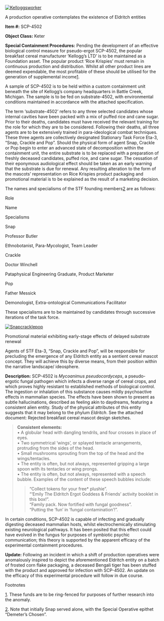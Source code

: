 [![Kelloggsworker](http://scp-wiki.wdfiles.com/local--resized-images/scp-4502/Kelloggsworker/medium.jpg)](http://scp-wiki.wdfiles.com/local--files/scp-4502/Kelloggsworker)

A production operative contemplates the existence of Eldritch entities

**Item #:** SCP-4502

**Object Class:** Keter

**Special Containment Procedures:** Pending the development of an effective biological control measure for pseudo-ergot SCP-4502, the popular breakfast cereal manufacturer ‘Kellogg’s LTD’ is to be maintained as a Foundation asset. The popular product ‘Rice Krispies’ must remain in continuous production and distribution. Whilst all other product lines are deemed expendable, the most profitable of these should be utilised for the generation of supplemental income[1](javascript:;).

A sample of SCP-4502 is to be held within a custom containment unit beneath the site of Kellogg’s company headquarters in Battle Creek, Michigan. The sample is to be fed on substrate-4502, with environmental conditions maintained in accordance with the attached specification.

The term ‘substrate-4502’ refers to any three selected candidates whose internal cavities have been packed with a mix of puffed rice and cane sugar. Prior to their deaths, candidates must have received the relevant training for the role for which they are to be considered. Following their deaths, all three agents are to be extensively trained in para-ideological combat techniques. These three agents are collectively designated Stationary Task Force Eta-3, “Snap, Crackle and Pop”. Should the physical form of agent Snap, Crackle or Pop begin to enter an advanced state of decomposition within the containment unit, the entire substrate is to be replaced with a preparation of freshly deceased candidates, puffed rice, and cane sugar. The cessation of their eponymous audiological effect should be taken as an early warning that the substrate is due for renewal. Any resulting alteration to the form of the mascots’ representation on Rice Krispies product packaging and promotional material is to be explained as the result of a marketing decision.

The names and specialisms of the STF founding members[2](javascript:;) are as follows:

Role

Name

Specialisms

Snap

Professor Butler

Ethnobotanist, Para-Mycologist, Team Leader

Crackle

Doctor Winchell

Pataphysical Engineering Graduate, Product Marketer

Pop

Father Messick

Demonologist, Extra-ontological Communications Facilitator

These specialisms are to be maintained by candidates through successive iterations of the task force.

[![Snapcracklepop](http://scp-wiki.wdfiles.com/local--resized-images/scp-4502/Snapcracklepop/medium.jpg)](http://scp-wiki.wdfiles.com/local--files/scp-4502/Snapcracklepop)

Promotional material exhibiting early-stage effects of delayed substrate renewal

Agents of STF Eta-3, “Snap, Crackle and Pop”, will be responsible for precluding the emergence of any Eldritch entity as a sentient cereal mascot concept. They will achieve this by diverse means, from their position within the narrative landscape/ ideosphere.

**Description:** SCP-4502 is _Mycoanimus pseudocordyceps_, a pseudo-ergotic fungal pathogen which infects a diverse range of cereal crops, and which proves highly resistant to established methods of biological control. The ingestion or inhalation of this substance causes mildly psychoactive effects in mammalian species. The effects have been shown to present as subtle hallucinations, described as feeling akin to daydreams, featuring a consistent alien entity. Study of the physical attributes of this entity suggests that it may belong to the phylum _Eldritch_. See the attached document: Rejected breakfast cereal mascot design sketches.

> **Consistent elements:**  
> • A globular head with dangling tendrils, and four crosses in place of eyes.  
> • Two symmetrical ‘wings’, or splayed tentacle arrangements, protruding from the sides of the head.  
> • Small mushrooms sprouting from the top of the head and the wings/tentacles.  
> • The entity is often, but not always, represented gripping a large spoon with its tentacles or wing prongs.  
> • The entity is often, but not always, represented with a speech bubble. Examples of the content of these speech bubbles include:
> 
> > “Collect tokens for your free\* plushie”.  
> > “‘Emily The Eldritch Ergot Goddess & Friends’ activity booklet in this box!”.  
> > “Family pack. Now fortified with fungal goodness”.  
> > “Putting the ‘fun’ in ‘fungal contamination’!”.

In certain conditions, SCP-4502 is capable of infecting and gradually digesting deceased mammalian hosts, whilst electrochemically stimulating existing neurological pathways. It has been posited that this effect could have evolved in the fungus for purposes of symbiotic psychic communication; this theory is supported by the apparent efficacy of the experimental containment procedures.

**Update:** Following an incident in which a shift of production operatives were anomalously inspired to depict the aforementioned Eldritch entity on a batch of frosted corn flake packaging, a deceased Bengali tiger has been stuffed with the product and approved for infection with SCP-4502. An update on the efficacy of this experimental procedure will follow in due course.

Footnotes

[1](javascript:;). These funds are to be ring-fenced for purposes of further research into the anomaly.

[2](javascript:;). Note that initially Snap served alone, with the Special Operative epithet “Demeter’s Chosen”.